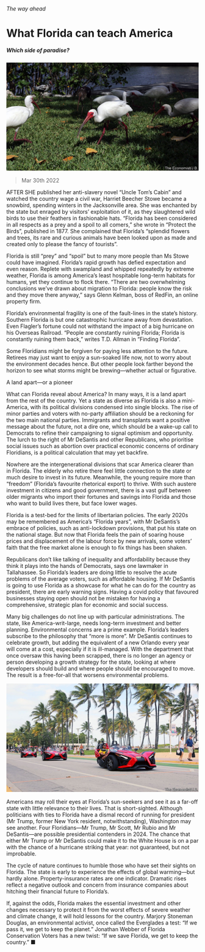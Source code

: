 ###### The way ahead

# What Florida can teach America 

##### Which side of paradise? 

![image](images/20220402_srp575.jpg) 

> Mar 30th 2022 

AFTER SHE published her anti-slavery novel “Uncle Tom’s Cabin” and watched the country wage a civil war, Harriet Beecher Stowe became a snowbird, spending winters in the Jacksonville area. She was enchanted by the state but enraged by visitors’ exploitation of it, as they slaughtered wild birds to use their feathers in fashionable hats. “Florida has been considered in all respects as a prey and a spoil to all comers,” she wrote in “Protect the Birds”, published in 1877. She complained that Florida’s “splendid flowers and trees, its rare and curious animals have been looked upon as made and created only to please the fancy of tourists”.

Florida is still “prey” and “spoil” but to many more people than Ms Stowe could have imagined. Florida’s rapid growth has defied expectation and even reason. Replete with swampland and whipped repeatedly by extreme weather, Florida is among America’s least hospitable long-term habitats for humans, yet they continue to flock there. “There are two overwhelming conclusions we’ve drawn about migration to Florida: people know the risk and they move there anyway,” says Glenn Kelman, boss of RedFin, an online property firm.


Florida’s environmental fragility is one of the fault-lines in the state’s history. Southern Florida is but one catastrophic hurricane away from devastation. Even Flagler’s fortune could not withstand the impact of a big hurricane on his Overseas Railroad. “People are constantly ruining Florida; Florida is constantly ruining them back,” writes T.D. Allman in “Finding Florida”.

Some Floridians might be forgiven for paying less attention to the future. Retirees may just want to enjoy a sun-soaked life now, not to worry about the environment decades hence. But other people look farther beyond the horizon to see what storms might be brewing—whether actual or figurative.

A land apart—or a pioneer

What can Florida reveal about America? In many ways, it is a land apart from the rest of the country. Yet a state as diverse as Florida is also a mini-America, with its political divisions condensed into single blocks. The rise of minor parties and voters with no-party affiliation should be a reckoning for the two main national parties. Immigrants and transplants want a positive message about the future, not a dire one, which should be a wake-up call to Democrats to refine their campaigning to signal optimism and opportunity. The lurch to the right of Mr DeSantis and other Republicans, who prioritise social issues such as abortion over practical economic concerns of ordinary Floridians, is a political calculation that may yet backfire.

Nowhere are the intergenerational divisions that scar America clearer than in Florida. The elderly who retire there feel little connection to the state or much desire to invest in its future. Meanwhile, the young require more than “freedom” (Florida’s favourite rhetorical export) to thrive. With such austere investment in citizens and good government, there is a vast gulf between older migrants who import their fortunes and savings into Florida and those who want to build lives there, but face lower wages.

Florida is a test-bed for the limits of libertarian policies. The early 2020s may be remembered as America’s “Florida years”, with Mr DeSantis’s embrace of policies, such as anti-lockdown provisions, that put his state on the national stage. But now that Florida feels the pain of soaring house prices and displacement of the labour force by new arrivals, some voters’ faith that the free market alone is enough to fix things has been shaken.


Republicans don’t like talking of inequality and affordability because they think it plays into the hands of Democrats, says one lawmaker in Tallahassee. So Florida’s leaders are doing little to resolve the acute problems of the average voters, such as affordable housing. If Mr DeSantis is going to use Florida as a showcase for what he can do for the country as president, there are early warning signs. Having a covid policy that favoured businesses staying open should not be mistaken for having a comprehensive, strategic plan for economic and social success.

Many big challenges do not line up with particular administrations. The state, like America-writ-large, needs long-term investment and better planning. Environmental concerns are a prime example. Florida’s leaders subscribe to the philosophy that “more is more”. Mr DeSantis continues to celebrate growth, but adding the equivalent of a new Orlando every year will come at a cost, especially if it is ill-managed. With the department that once oversaw this having been scrapped, there is no longer an agency or person developing a growth strategy for the state, looking at where developers should build and where people should be encouraged to move. The result is a free-for-all that worsens environmental problems.

![image](images/20220402_SRP578.jpg) 


Americans may roll their eyes at Florida’s sun-seekers and see it as a far-off state with little relevance to their lives. That is short-sighted. Although politicians with ties to Florida have a dismal record of running for president (Mr Trump, former New York resident, notwithstanding), Washington may see another. Four Floridians—Mr Trump, Mr Scott, Mr Rubio and Mr DeSantis—are possible presidential contenders in 2024. The chance that either Mr Trump or Mr DeSantis could make it to the White House is on a par with the chance of a hurricane striking that year: not guaranteed, but not improbable.

The cycle of nature continues to humble those who have set their sights on Florida. The state is early to experience the effects of global warming—but hardly alone. Property-insurance rates are one indicator. Dramatic rises reflect a negative outlook and concern from insurance companies about hitching their financial future to Florida’s.

If, against the odds, Florida makes the essential investment and other changes necessary to protect it from the worst effects of severe weather and climate change, it will hold lessons for the country. Marjory Stoneman Douglas, an environmental activist, once called the Everglades a test: “If we pass it, we get to keep the planet.” Jonathan Webber of Florida Conservation Voters has a new twist: “If we save Florida, we get to keep the country.” ■

